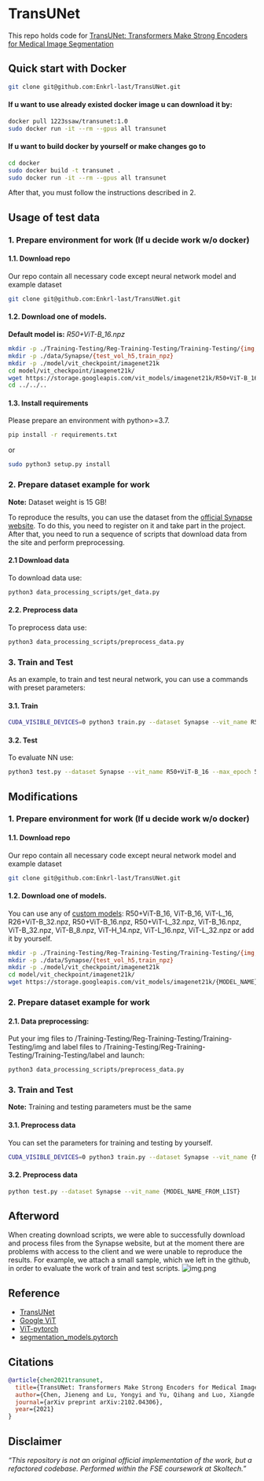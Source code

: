# TransUNet
This repo holds code for [TransUNet: Transformers Make Strong Encoders for Medical Image Segmentation](https://arxiv.org/pdf/2102.04306.pdf)

## Quick start with Docker
```bash
git clone git@github.com:Enkrl-last/TransUNet.git
```
#### If u want to use already existed docker image u can download it by:
```bash
docker pull 1223ssaw/transunet:1.0
sudo docker run -it --rm --gpus all transunet
```
#### If u want to build docker by yourself or make changes go to
```bash
cd docker
sudo docker build -t transunet .
sudo docker run -it --rm --gpus all transunet
```
After that, you must follow the instructions described in 2.
## Usage of test data

### 1. Prepare environment for work (If u decide work w/o docker)
#### 1.1. Download repo
Our repo contain all necessary code except neural network model and example dataset
```bash
git clone git@github.com:Enkrl-last/TransUNet.git
```
#### 1.2. Download one of models.
**Default model is:** _R50+ViT-B_16.npz_

```bash
mkdir -p ./Training-Testing/Reg-Training-Testing/Training-Testing/{img,label}
mkdir -p ./data/Synapse/{test_vol_h5,train_npz} 
mkdir -p ./model/vit_checkpoint/imagenet21k
cd model/vit_checkpoint/imagenet21k/
wget https://storage.googleapis.com/vit_models/imagenet21k/R50+ViT-B_16.npz
cd ../../..
```

#### 1.3. Install requirements

Please prepare an environment with python>=3.7.
```bash
pip install -r requirements.txt
```
or
```bash
sudo python3 setup.py install
```
### 2. Prepare dataset example for work

**Note:** Dataset weight is 15 GB!

To reproduce the results, you can use the dataset from the [official Synapse website](https://www.synapse.org/#!Synapse:syn3193805/wiki/). 
To do this, you need to register on it and take part in the project.
After that, you need to run a sequence of scripts that download data from the site and perform preprocessing.

#### 2.1 Download data
To download data use:
```bash
python3 data_processing_scripts/get_data.py
```

#### 2.2. Preprocess data
To preprocess data use:
```bash
python3 data_processing_scripts/preprocess_data.py
```

### 3. Train and Test
As an example, to train and test neural network, you can use a commands with preset parameters:

#### 3.1. Train

```bash
CUDA_VISIBLE_DEVICES=0 python3 train.py --dataset Synapse --vit_name R50+ViT-B_16 --batch_size=4 --max_epochs=5
```

#### 3.2. Test

To evaluate NN use:
```bash
python3 test.py --dataset Synapse --vit_name R50+ViT-B_16 --max_epoch 5 --batch_size 4
```

## Modifications

### 1. Prepare environment for work (If u decide work w/o docker)
#### 1.1. Download repo
Our repo contain all necessary code except neural network model and example dataset
```bash
git clone git@github.com:Enkrl-last/TransUNet.git
```
#### 1.2. Download one of models.

You can use any of  [custom models](https://console.cloud.google.com/storage/vit_models/imagenet21k/):
R50+ViT-B_16, ViT-B_16, ViT-L_16,
  R26+ViT-B_32.npz, R50+ViT-B_16.npz,  R50+ViT-L_32.npz,  ViT-B_16.npz, ViT-B_32.npz,
ViT-B_8.npz,  ViT-H_14.npz, ViT-L_16.npz,  ViT-L_32.npz or add it by yourself.

```bash
mkdir -p ./Training-Testing/Reg-Training-Testing/Training-Testing/{img,label}
mkdir -p ./data/Synapse/{test_vol_h5,train_npz}
mkdir -p ./model/vit_checkpoint/imagenet21k
cd model/vit_checkpoint/imagenet21k/
wget https://storage.googleapis.com/vit_models/imagenet21k/{MODEL_NAME}.npz
```

### 2. Prepare dataset example for work

#### 2.1. Data preprocessing:
Put your img files to /Training-Testing/Reg-Training-Testing/Training-Testing/img
and label files to /Training-Testing/Reg-Training-Testing/Training-Testing/label and launch: 
```bash
python3 data_processing_scripts/preprocess_data.py
```

### 3. Train and Test
**Note:** Training and testing parameters must be the same
#### 3.1. Preprocess data
You can set the parameters for training and testing by yourself. 
```bash
CUDA_VISIBLE_DEVICES=0 python3 train.py --dataset Synapse --vit_name {MODEL_NAME_FROM_LIST}
```
#### 3.2. Preprocess data

```bash
python test.py --dataset Synapse --vit_name {MODEL_NAME_FROM_LIST}
```

## Afterword
When creating download scripts, we were able to successfully download and process files from the Synapse website, but at the moment there are problems with access to the client and we were unable to reproduce the results.
For example, we attach a small sample, which we left in the github, in order to evaluate the work of train and test scripts.
![img.png](img.png)

## Reference
* [TransUNet](https://github.com/google-research/vision_transformer)
* [Google ViT](https://github.com/google-research/vision_transformer)
* [ViT-pytorch](https://github.com/jeonsworld/ViT-pytorch)
* [segmentation_models.pytorch](https://github.com/qubvel/segmentation_models.pytorch)

## Citations

```bibtex
@article{chen2021transunet,
  title={TransUNet: Transformers Make Strong Encoders for Medical Image Segmentation},
  author={Chen, Jieneng and Lu, Yongyi and Yu, Qihang and Luo, Xiangde and Adeli, Ehsan and Wang, Yan and Lu, Le and Yuille, Alan L., and Zhou, Yuyin},
  journal={arXiv preprint arXiv:2102.04306},
  year={2021}
}
```

## Disclaimer

*“This repository is not an original official implementation of the work, but a refactored codebase. Performed within the FSE coursework at Skoltech.”*
